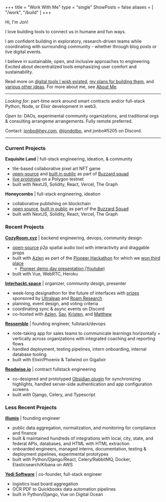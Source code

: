 +++
title = "Work With Me"
type = "single"
ShowPosts = false
aliases = [
    "/work",
    "/build"
]
+++

Hi, I'm Jon!

I love building tools to connect us in humane and fun ways.

I am confident building in exploratory, research-driven teams while coordinating with surrounding community - whether through blog posts or live digital events.

I believe in sustainable, open, and inclusive approaches to engineering. Excited about decentralized tools emphasizing user comfort and sustainability.

Read more on [digital tools I wish existed](/posts/digital-tools), [my plans for building them](https://jon.bo/posts/next-steps-2019), and [various other ideas](/ideas). For more about me, see [About Me](/about).

---

_Looking for_: part-time work around smart contracts and/or full-stack Python, Node, or Elixir development in web3.

_Open to_: DAOs, experimental community organizations, and traditional orgs & consulting arrangeme arrangements. Fully remote preferred.

Contact: jonbo@hey.com, [@jondotbo](https://twitter.com/jondotbo), and jonbo#5205 on Discord.

---

### Current Projects

**Exquisite Land** | full-stack engineering, ideation, & community

- tile-based collaborative pixel art NFT game
- [open-source](https://github.com/relational-os/exquisite-land) and [built in public](https://www.youtube.com/playlist?list=PLRrtyVcA7IkpfqjR94gZwORPCFuQ16NkG) as part of [Buzzard squad](https://buzzard.life)
- [live prototype](https://exquisite-land.vercel.app/) on a Polygon testnet
- built with NextJS, Solidity, React, Vercel, The Graph

**Honeycombs** | full-stack engineering, ideation

- collaborative publishing on blockchain
- [open source](https://github.com/relational-os/honeycombs), [built in public](https://www.youtube.com/playlist?list=PLRrtyVcA7IkrgM4itYJ_6itpy9FE8E89Z) as part of the [Buzzard Squad](https://buzzard.life)
- built with NextJS, Solidity, React, Vercel, The Graph

### Recent Projects

**[CozyRoom.xyz](https://cozyroom.xyz)** | backend engineering, devops, community design

- [open-source](https://github.com/azlen/cozyroom) p2p spatial audio tool with interactivity and draggable props
- built with [Azlen](https://azlen.me/) as part of the [Pioneer Hackathon](https://frontier.pioneer.app/posts/8bdae1a6-cozyroom-spatial-peer-to-peer-audio-chat) for which we [won third place](https://twitter.com/pioneerdotapp/status/1249854009789349896?s=20)
  - [Pioneer demo day presentation (Youtube)](https://youtu.be/pa5sc1tCTYQ?t=1360)
- built with Vue, WebRTC, Heroku

**[Interhackt.space](https://interhackt.space)** | organizer, community design, presenter

- week-long designathon for the future of interfaces with [prizes](https://twitter.com/interhackt_/status/1342317555747209218?s=20) sponsored by [Ultraleap](https://www.ultraleap.com/) and [Roam Research](https://roamresearch.com/)
- planning, event design, and voting criteria
- coordinating sync & async events on Discord
- co-hosted with [Azlen](https://azlen.me), [Sav](https://savsidorov.com/about), [Kristen](https://twitter.com/kpaxle), and [Matthew](https://twitter.com/MatthewWSiu)

**[Ressemble](https://ressemble.com)** | founding engineer, fullstack/devops

- note-taking app for sales teams to communicate learnings horizontally + vertically across organizations with integrated coaching and reporting flows
- handled deployment, testing pipelines, intern onboarding, internal database tooling
- built with Elixir/Phoenix & Tailwind on Gigalixir

**[Readwise.io](https://readwise.io)** | contract fullstack engineering

- co-designed and prototyped [Obsidian plugin](https://github.com/readwiseio/obsidian-readwise) for synchronizing highlights, handled server-side authentication and app configuration screens
- built with Django, Celery, and Typescript

### Less Recent Projects

**[illumis](https://illumis.com/)** | founding engineer

- public data aggregation, normalization, and monitoring for compliance and finance
- built & maintained hundreds of integrations with local, city, state, and federal APIs, databases, and HTML with HTML extraction
- onboarded engineers, managed interns, documentation, testing & deployment pipelines, experimental prototypes
- built with Python/Django/React, Celery/RabbitMQ, Docker, Elasticsearch/Kibana on AWS

**[Yedi Software](https://www.yedi.io/)** | co-founder, full-stack engineer

- logistics load board aggregation
- OCR PDF to Quickbooks data automation pipelines
- built in Python/Django, Vue on Digital Ocean
